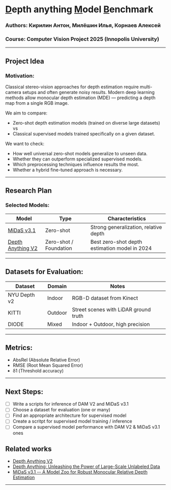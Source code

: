 # <ins>D</ins>epth anything <ins>M</ins>odel <ins>B</ins>enchmark

### Authors: Кирилин Антон, Милёшин Илья, Корнаев Алексей
### Course: Computer Vision Project 2025 (Innopolis University)

---

## Project Idea

### Motivation:
Classical stereo-vision approaches for depth estimation require multi-camera setups and often generate noisy results. Modern deep learning methods allow monocular depth estimation (MDE) — predicting a depth map from a single RGB image.

We aim to compare:
- Zero-shot depth estimation models (trained on diverse large datasets)  
vs  
- Classical supervised models trained specifically on a given dataset.

We want to check:
- How well universal zero-shot models generalize to unseen data.
- Whether they can outperform specialized supervised models.
- Which preprocessing techniques influence results the most.
- Whether a hybrid fine-tuned approach is necessary.

---

## Research Plan

### Selected Models:
| Model        | Type | Characteristics              |
|--------------|------|--------------------------------|
| [MiDaS v3.1](https://github.com/isl-org/MiDaS)   | Zero-shot | Strong generalization, relative depth |
| [Depth Anything V2](https://github.com/DepthAnything/Depth-Anything-V2) | Zero-shot / Foundation | Best zero-shot depth estimation model in 2024 |

---

## Datasets for Evaluation:
| Dataset | Domain  | Notes |
|---------|---------|------|
| NYU Depth v2 | Indoor  | RGB-D dataset from Kinect |
| KITTI        | Outdoor | Street scenes with LiDAR ground truth |
| DIODE        | Mixed   | Indoor + Outdoor, high precision |

---

## Metrics:
- AbsRel (Absolute Relative Error)
- RMSE (Root Mean Squared Error)
- δ1 (Threshold accuracy)

---

## Next Steps:
- [ ] Write a scripts for inference of DAM V2 and MiDaS v3.1
- [ ] Choose a dataset for evaluation (one or many)
- [ ] Find an appropriate architecture for supervised model
- [ ] Create a scritpt for supervised model training / inference
- [ ] Compare a supervised model performance with DAM V2 & MiDaS v3.1 ones

## Related works

- [Depth Anything V2](https://arxiv.org/abs/2406.09414)
- [Depth Anything: Unleashing the Power of Large-Scale Unlabeled Data](https://arxiv.org/abs/2401.10891)
- [MiDaS v3.1 -- A Model Zoo for Robust Monocular Relative Depth Estimation](https://arxiv.org/abs/2307.14460)

---
